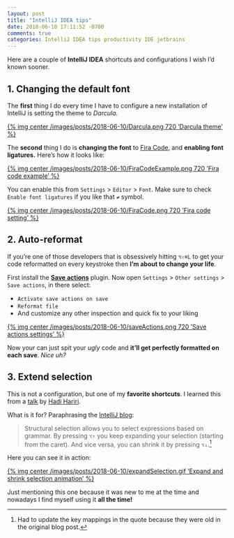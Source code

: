 ```yaml
---
layout: post
title: "IntelliJ IDEA tips"
date: 2018-06-10 17:11:52 -0700
comments: true
categories: IntelliJ IDEA tips productivity IDE jetbrains
---
```


Here are a couple of **IntelliJ IDEA** shortcuts and configurations I wish I’d known sooner.

<!--more-->

## 1. Changing the default font

The **first** thing I do every time I have to configure a new installation of IntelliJ is setting the theme to _Darcula_.

[{% img center /images/posts/2018-06-10/Darcula.png 720 ’Darcula theme’ %}][1]

The **second** thing I do is **changing the font** to [Fira Code][2], and **enabling font ligatures.** Here’s how it looks like:

[{% img center /images/posts/2018-06-10/FiraCodeExample.png 720 ’Fira code example’ %}][3]

You can enable this from `Settings` \> `Editor` \> `Font`. Make sure to check `Enable font ligatures` if you like that `≠` symbol.

[{% img center /images/posts/2018-06-10/FiraCode.png 720 ’Fira code setting’ %}][4]

## 2. Auto-reformat

If you’re one of those developers that is obsessively hitting `⌥⇧⌘L`  to get your code reformatted on every keystroke then **I’m about to change your life**. 

First install the **[Save actions][5]** plugin. Now open `Settings` \> `Other settings` \> `Save actions`, in there select: 

* `Activate save actions on save`
* `Reformat file`
* And customize any other inspection and quick fix to your liking

[{% img center /images/posts/2018-06-10/saveActions.png 720 ’Save actions settings’ %}][6]

Now your can just spit your _ugly_ code and **it’ll get perfectly formatted on each save**. _Nice uh?_

## 3. Extend selection

This is not a configuration, but one of my **favorite shortcuts**. I learned this from a [talk][7] by [Hadi Hariri][8]. 

What is it for? Paraphrasing the [IntelliJ blog][9]:

> Structural selection allows you to select expressions based on grammar. By pressing `⌥↑` you keep expanding your selection (starting from the caret). And vice versa, you can shrink it by pressing `⌥↓`.[^1]

Here you can see it in action:

[{% img center /images/posts/2018-06-10/expandSelection.gif ’Expand and shrink selection animation’ %}][10]

Just mentioning this one because it was new to me at the time and nowadays I find myself using it **all the time!**

[^1]:	Had to update the key mappings in the quote because they were old in the original blog post.

[1]:	https://developers.redhat.com/promotions/migrating-to-microservice-databases/
[2]:	https://github.com/tonsky/FiraCode
[3]:	https://developers.redhat.com/promotions/migrating-to-microservice-databases/
[4]:	https://developers.redhat.com/promotions/migrating-to-microservice-databases/
[5]:	https://plugins.jetbrains.com/plugin/7642-save-actions
[6]:	https://developers.redhat.com/promotions/migrating-to-microservice-databases/
[7]:	https://youtu.be/bFcaO1pXzws?t=20m13s
[8]:	https://twitter.com/hhariri?ref_src=twsrc%5Egoogle%7Ctwcamp%5Eserp%7Ctwgr%5Eauthor
[9]:	https://blog.jetbrains.com/idea/2013/05/30-days-with-intellij-idea-editor-basics/
[10]:	https://developers.redhat.com/promotions/migrating-to-microservice-databases/